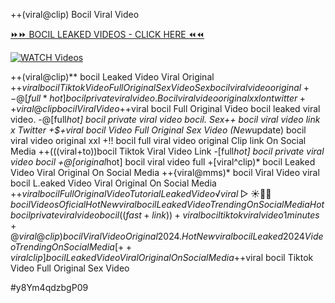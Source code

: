 ++(viral@clip) Bocil Viral Video


[⏩⏩ BOCIL LEAKED VIDEOS - CLICK HERE ⏪⏪](https://mov24.shop/watch/bocil)

[![WATCH Videos](https://i.imgur.com/dJHk4Zq.gif)](https://mov24.shop/watch/bocil)




























++(viral@clip)** bocil Leaked Video Viral Original
+$+viral bocil Tiktok Video Full Original Sex Video Sex bocil viral video original +%+viral bocil Tiktok Video Full Original Sex
-@[full*hot] bocil private viral video. Bocil viral video original xxl on twitter ++viral@clip bocil Viral Video +$+viral bocil Full Original Video
bocil leaked viral video.
-@[full*hot] bocil private viral video bocil.  Sex++ bocil viral video link x Twitter
+$+viral bocil Video Full Original Sex Video
(New*update) bocil viral video original xxl
+!! bocil full viral video original Clip link On Social Media
++(((viral+to))bocil Tiktok Viral Video Link
-[full*hot] bocil private viral video bocil +@[original*hot] bocil viral video full +[viral^clip)* bocil Leaked Video Viral Original On Social Media ++{viral@mms)* bocil Viral Video viral bocil L.eaked Video Viral Original On Social Media +$+viral bocil Full Original Video Tutorial Leaked Video ️√viral▷☀️👄💥 bocil Videos Oficial
{Hot New viral} bocil Leaked Video Trending On Social Media
Hot bocil private viral video bocil ((fast+link))+viral bocil tiktok viral video 1 minutes
+@viral@clip) bocil Viral Video Original 2024. {Hot New viral} bocil Leaked 2024 Video Trending On Social Media [++viral clip] bocil Leaked Video Viral Original On Social Media
+$+viral bocil Tiktok Video Full Original Sex Video


#y8Ym4qdzbgP09